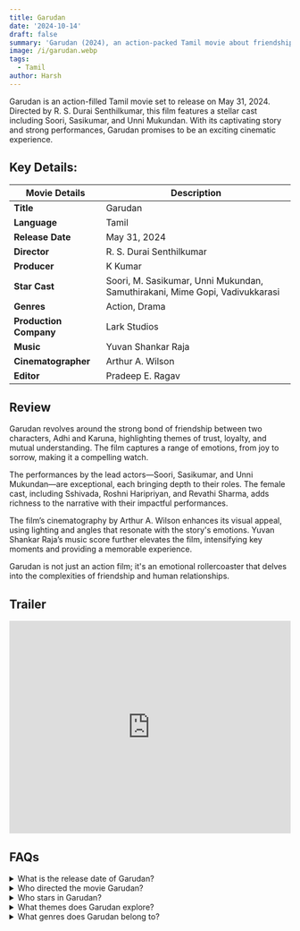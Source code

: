 ```yaml
---
title: Garudan
date: '2024-10-14'
draft: false
summary: 'Garudan (2024), an action-packed Tamil movie about friendship. Full Details on mkvcinemas'
image: /i/garudan.webp
tags:
  - Tamil
author: Harsh
---
```


Garudan is an action-filled Tamil movie set to release on May 31, 2024. Directed by R. S. Durai Senthilkumar, this film features a stellar cast including Soori, Sasikumar, and Unni Mukundan. With its captivating story and strong performances, Garudan promises to be an exciting cinematic experience.

## Key Details:

| **Movie Details**          | **Description**                      |
|----------------------------|--------------------------------------|
| **Title**                  | Garudan                              |
| **Language**               | Tamil                                |
| **Release Date**           | May 31, 2024                        |
| **Director**               | R. S. Durai Senthilkumar            |
| **Producer**               | K Kumar                              |
| **Star Cast**              | Soori, M. Sasikumar, Unni Mukundan, Samuthirakani, Mime Gopi, Vadivukkarasi |
| **Genres**                 | Action, Drama                        |
| **Production Company**      | Lark Studios                         |
| **Music**                  | Yuvan Shankar Raja                  |
| **Cinematographer**        | Arthur A. Wilson                    |
| **Editor**                 | Pradeep E. Ragav                    |

## Review

Garudan revolves around the strong bond of friendship between two characters, Adhi and Karuna, highlighting themes of trust, loyalty, and mutual understanding. The film captures a range of emotions, from joy to sorrow, making it a compelling watch.

The performances by the lead actors—Soori, Sasikumar, and Unni Mukundan—are exceptional, each bringing depth to their roles. The female cast, including Sshivada, Roshni Haripriyan, and Revathi Sharma, adds richness to the narrative with their impactful performances.

The film’s cinematography by Arthur A. Wilson enhances its visual appeal, using lighting and angles that resonate with the story's emotions. Yuvan Shankar Raja’s music score further elevates the film, intensifying key moments and providing a memorable experience.

Garudan is not just an action film; it's an emotional rollercoaster that delves into the complexities of friendship and human relationships.

## Trailer

<iframe width="100%" height="380" src="https://www.youtube.com/embed/B2yC1jpAYvQ?si=42Kw9X5dUBIFR9z9" frameborder="0" allow="accelerometer; autoplay; clipboard-write; encrypted-media; gyroscope; picture-in-picture; web-share" referrerpolicy="strict-origin-when-cross-origin" allowfullscreen></iframe>

## FAQs

<details>
  <summary>What is the release date of Garudan?</summary>
  <p>Garudan is set to release in theaters on May 31, 2024.</p>
</details>

<details>
  <summary>Who directed the movie Garudan?</summary>
  <p>The movie is directed by R. S. Durai Senthilkumar.</p>
</details>

<details>
  <summary>Who stars in Garudan?</summary>
  <p>The cast includes Soori, M. Sasikumar, Unni Mukundan, Samuthirakani, and Mime Gopi.</p>
</details>

<details>
  <summary>What themes does Garudan explore?</summary>
  <p>The film explores themes of trust, loyalty, and the complexities of friendship.</p>
</details>

<details>
  <summary>What genres does Garudan belong to?</summary>
  <p>Garudan falls under the action and drama genres.</p>
</details>

